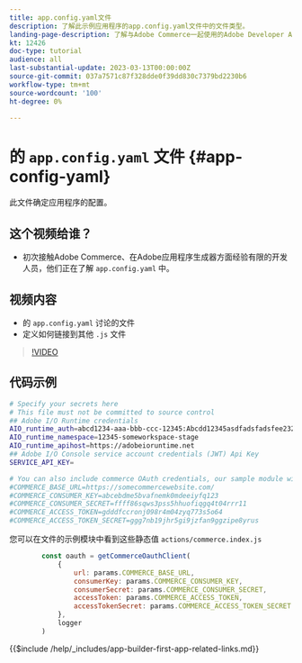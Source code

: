 ```yaml
---
title: app.config.yaml文件
description: 了解此示例应用程序的app.config.yaml文件中的文件类型。
landing-page-description: 了解与Adobe Commerce一起使用的Adobe Developer App Builder以及app.config.yaml中会显示哪些类型的文件。
kt: 12426
doc-type: tutorial
audience: all
last-substantial-update: 2023-03-13T00:00:00Z
source-git-commit: 037a7571c87f328dde0f39dd830c7379bd2230b6
workflow-type: tm+mt
source-wordcount: '100'
ht-degree: 0%

---
```



# 的 `app.config.yaml` 文件 {#app-config-yaml}

此文件确定应用程序的配置。

## 这个视频给谁？

* 初次接触Adobe Commerce、在Adobe应用程序生成器方面经验有限的开发人员，他们正在了解 `app.config.yaml` 中。

## 视频内容

* 的 `app.config.yaml` 讨论的文件
* 定义如何链接到其他 `.js` 文件

>[!VIDEO](https://video.tv.adobe.com/v/3416592)

## 代码示例

```bash
# Specify your secrets here
# This file must not be committed to source control
## Adobe I/O Runtime credentials
AIO_runtime_auth=abcd1234-aaa-bbb-ccc-12345:Abcdd12345asdfadsfadsfee2323232323232
AIO_runtime_namespace=12345-someworkspace-stage
AIO_runtime_apihost=https://adobeioruntime.net
## Adobe I/O Console service account credentials (JWT) Api Key
SERVICE_API_KEY=

# You can also include commerce OAuth credentials, our sample module will use the following example credentials:
#COMMERCE_BASE_URL=https://somecommercewebsite.com/
#COMMERCE_CONSUMER_KEY=abcebdme5bvafnemk0mdeeiyfq123
#COMMERCE_CONSUMER_SECRET=ffff86sqws3pss5hhuofiqgq4t04rrr11
#COMMERCE_ACCESS_TOKEN=gdddfccronj098r4m04zyq773s5o64
#COMMERCE_ACCESS_TOKEN_SECRET=ggg7nb19jhr5gi9jzfan9ggzipe8yrus
```

您可以在文件的示例模块中看到这些静态值 `actions/commerce.index.js`

```javascript
        const oauth = getCommerceOauthClient(
            {
                url: params.COMMERCE_BASE_URL,
                consumerKey: params.COMMERCE_CONSUMER_KEY,
                consumerSecret: params.COMMERCE_CONSUMER_SECRET,
                accessToken: params.COMMERCE_ACCESS_TOKEN,
                accessTokenSecret: params.COMMERCE_ACCESS_TOKEN_SECRET
            },
            logger
        )
```

{{$include /help/_includes/app-builder-first-app-related-links.md}}
